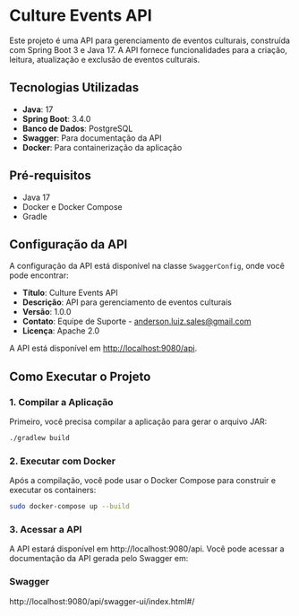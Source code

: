 # Culture Events API

Este projeto é uma API para gerenciamento de eventos culturais, construída com Spring Boot 3 e Java 17. A API fornece funcionalidades para a criação, leitura, atualização e exclusão de eventos culturais.

## Tecnologias Utilizadas

- **Java**: 17
- **Spring Boot**: 3.4.0
- **Banco de Dados**: PostgreSQL
- **Swagger**: Para documentação da API
- **Docker**: Para containerização da aplicação

## Pré-requisitos

- Java 17
- Docker e Docker Compose
- Gradle

## Configuração da API

A configuração da API está disponível na classe `SwaggerConfig`, onde você pode encontrar:

- **Título**: Culture Events API
- **Descrição**: API para gerenciamento de eventos culturais
- **Versão**: 1.0.0
- **Contato**: Equipe de Suporte - [anderson.luiz.sales@gmail.com](mailto:anderson.luiz.sales@gmail.com)
- **Licença**: Apache 2.0

A API está disponível em [http://localhost:9080/api](http://localhost:9080/api).

## Como Executar o Projeto

### 1. Compilar a Aplicação

Primeiro, você precisa compilar a aplicação para gerar o arquivo JAR:

```bash
./gradlew build
```

### 2. Executar com Docker
Após a compilação, você pode usar o Docker Compose para construir e executar os containers:

```bash
sudo docker-compose up --build
```
### 3. Acessar a API
A API estará disponível em http://localhost:9080/api. Você pode acessar a documentação da API gerada pelo Swagger em:

### Swagger
http://localhost:9080/api/swagger-ui/index.html#/
